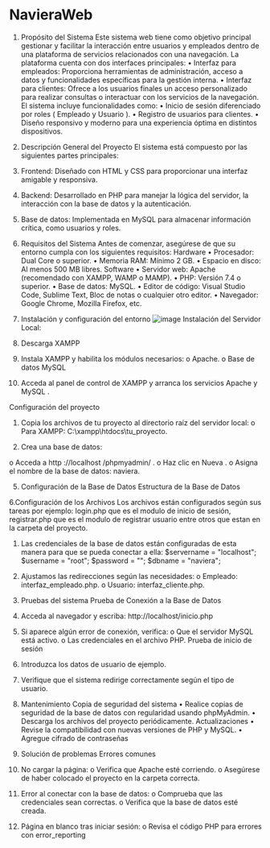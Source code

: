 # NavieraWeb
1. Propósito del Sistema
Este sistema web tiene como objetivo principal gestionar y facilitar la interacción entre usuarios y empleados dentro de una plataforma de servicios relacionados con una navegación. La plataforma cuenta con dos interfaces principales:
•	Interfaz para empleados: Proporciona herramientas de administración, acceso a datos y funcionalidades específicas para la gestión interna.
•	Interfaz para clientes: Ofrece a los usuarios finales un acceso personalizado para realizar consultas o interactuar con los servicios de la navegación.
El sistema incluye funcionalidades como: 
•	Inicio de sesión diferenciado por roles ( Empleado y Usuario ).
•	Registro de usuarios para clientes.
•	Diseño responsivo y moderno para una experiencia óptima en distintos dispositivos.
2. Descripción General del Proyecto
El sistema está compuesto por las siguientes partes principales:
1.	Frontend: Diseñado con HTML y CSS para proporcionar una interfaz amigable y responsiva.
2.	Backend: Desarrollado en PHP para manejar la lógica del servidor, la interacción con la base de datos y la autenticación.
3.	Base de datos: Implementada en MySQL para almacenar información crítica, como usuarios y roles.


3. Requisitos del Sistema
Antes de comenzar, asegúrese de que su entorno cumpla con los siguientes requisitos:
Hardware
•	Procesador: Dual Core o superior.
•	Memoria RAM: Mínimo 2 GB.
•	Espacio en disco: Al menos 500 MB libres.
Software
•	Servidor web: Apache (recomendado con XAMPP, WAMP o MAMP).
•	PHP: Versión 7.4 o superior.
•	Base de datos: MySQL.
•	Editor de código: Visual Studio Code, Sublime Text, Bloc de notas o cualquier otro editor.
•	Navegador: Google Chrome, Mozilla Firefox, etc.

4. Instalación y configuración del entorno
   ![image](https://github.com/user-attachments/assets/1533f3c5-b7df-4692-b3bd-bf4ee954cc63)
Instalación del Servidor Local:
  1.	Descarga XAMPP 
  2.	Instala XAMPP y habilita los módulos necesarios:
      o	Apache.
     o	Base de datos MySQL
  3.	Acceda al panel de control de XAMPP y arranca los servicios Apache y MySQL .

Configuración del proyecto
1.	Copia los archivos de tu proyecto al directorio raíz del servidor local:
o	Para XAMPP: C:\xampp\htdocs\tu_proyecto.
 
2.	Crea una base de datos:

o	Acceda a http ://localhost /phpmyadmin/ .
o	Haz clic en Nueva .
o	Asigna el nombre de la base de datos: naviera.
 
5. Configuración de la Base de Datos
Estructura de la Base de Datos
 
6.Configuración de los Archivos
Los archivos están configurados según sus tareas por ejemplo: login.php que es el modulo de inicio de sesión, registrar.php que es el modulo de registrar usuario entre otros que estan en la carpeta del proyecto.
1.	Las  credenciales de la base de datos están configuradas de esta manera para que se pueda conectar a ella:
$servername = "localhost";
$username = "root";
$password = "";
$dbname = "naviera";
2.	Ajustamos las redirecciones según las necesidades:
o	Empleado: interfaz_empleado.php.
o	Usuario: interfaz_cliente.php.

7. Pruebas del sistema
Prueba de Conexión a la Base de Datos
1.	Acceda al navegador y escriba: http://localhost/inicio.php
2.	Si aparece algún error de conexión, verifica:
o	Que el servidor MySQL está activo.
o	Las credenciales en el archivo PHP.
Prueba de inicio de sesión
 
1.	Introduzca los datos de usuario de ejemplo.
2.	Verifique que el sistema redirige correctamente según el tipo de usuario.

8. Mantenimiento
Copia de seguridad del sistema
•	Realice copias de seguridad de la base de datos con regularidad usando phpMyAdmin.
•	Descarga los archivos del proyecto periódicamente.
Actualizaciones
•	Revise la compatibilidad con nuevas versiones de PHP y MySQL.
•	Agregue cifrado de contraseñas 

9. Solución de problemas
Errores comunes
1.	No cargar la página:
o	Verifica que Apache esté corriendo.
o	Asegúrese de haber colocado el proyecto en la carpeta correcta.
2.	Error al conectar con la base de datos:
o	Comprueba que las credenciales sean correctas.
o	Verifica que la base de datos esté creada.
3.	Página en blanco tras iniciar sesión:
o	Revisa el código PHP para errores con error_reporting

